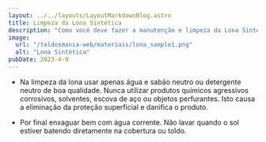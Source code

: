 ```yaml
---
layout: ../../layouts/LayoutMarkdownBlog.astro
title: Limpeza da Lona Sintética 
description: "Como você deve fazer a manutenção e limpeza da Lona Sintética"
image:
  url: "/toldosmania-web/materiais/lona_sample1.png"
  alt: "Lona Sintética"
pubDate: 2023-4-9 
---
```


- Na limpeza da lona usar apenas água e sabão neutro ou detergente neutro de boa qualidade. Nunca utilizar produtos químicos agressivos corrosivos, solventes, escova de aço ou objetos perfurantes. Isto causa a eliminação da proteção superficial e danifica o produto.

- Por final enxaguar bem com água corrente. Não lavar quando o sol estiver batendo diretamente na cobertura ou toldo.